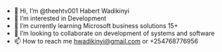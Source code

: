 - 👋 Hi, I’m @theehtv001 Habert Wadikinyi 
- 👀 I’m interested in Development 
- 🌱 I’m currently learning Microsoft business solutions 15+
- 💞️ I’m looking to collaborate on development of systems and software 
- 📫 How to reach me hwadikinyi@gmail.com or +254768776956

<!---
theehtv001/theehtv001 is a ✨ special ✨ repository because its `README.md` (this file) appears on your GitHub profile.
You can click the Preview link to take a look at your changes.
--->
